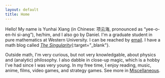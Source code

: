 ```yaml
---
layout: default
title: Home
---
```



Hello! My name is Yunhai Xiang (in Chinese: 项云海, pronounced as “yee-o-en-hi si-ang”), he/him, and I also go by Daniel. I'm a graduate student in pure mathematics at Western University. I can be reached by [email](mailto:yxiang72@uwo.ca). I have a math blog called [_The Singularity_](https://thesingularity.me){:target="_blank"}.

Outside math, I'm very curious, but not very knowledgable, about physics and (analytic) philosophy. I also dabble in close-up magic, which is a hobby I've had since I was very young. In my free time, I enjoy reading, music, anime, films, video games, and strategy games. See more in [Miscellaneous](/miscellaneous).


<!--I do not usually browse or use social media except for academic or family-related reasons. I highly recommend this life style. It has been shown that this improves mental health and productivity. -->
<!--
I'm an advocate for Kiran Kedlaya's "no social media" lifestyle. I try to minimize my unnecessary uses of social media, browsing or content-creating (though I still use some messaging functions). I feel that this is very beneficial for my mental health, and I highly recommend that you try the same.-->